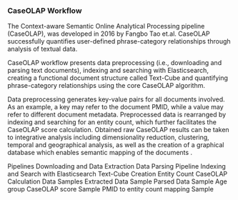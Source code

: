 ### CaseOLAP Workflow

The Context-aware Semantic Online Analytical Processing pipeline (CaseOLAP), was developed in 2016 by Fangbo Tao et.al. CaseOLAP successfully quantifies user-defined phrase-category relationships through analysis of textual data.

CaseOLAP workflow presents data preprocessing (i.e., downloading and parsing text documents), indexing and searching with Elasticsearch, creating a functional document structure called Text-Cube and quantifying phrase-category relationships using the core CaseOLAP algorithm.

Data preprocessing generates key-value pairs for all documents involved. As an example, a key may refer to the document PMID, while a value may refer to different document metadata. Preprocessed data is rearranged by indexing and searching for an entity count, which further facilitates the CaseOLAP score calculation. Obtained raw CaseOLAP results can be taken to integrative analysis including dimensionality reduction, clustering, temporal and geographical analysis, as well as the creation of a graphical database which enables semantic mapping of the documents .


Pipelines
Downloading and Data Extraction
Data Parsing Pipeline
Indexing and Search with Elasticsearch
Text-Cube Creation
Entity Count
CaseOLAP Calculation
Data Samples
Extracted Data Sample
Parsed Data Sample
Age group CaseOLAP score Sample
PMID to entity count mapping Sample
